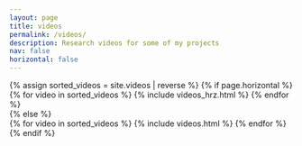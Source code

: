 ```yaml
---
layout: page
title: videos
permalink: /videos/
description: Research videos for some of my projects
nav: false
horizontal: false
---
```

<div class="projects">
    {% assign sorted_videos = site.videos | reverse %}
    <!-- Generate cards for each video -->
    {% if page.horizontal %}
      <div class="container">
        <div class="row row-cols-2">
        {% for video in sorted_videos %}
          {% include videos_hrz.html %}
        {% endfor %}
        </div>
      </div>
    {% else %}
      <div class="grid">
        {% for video in sorted_videos %}
          {% include videos.html %}
        {% endfor %}
      </div>
    {% endif %}
</div>
